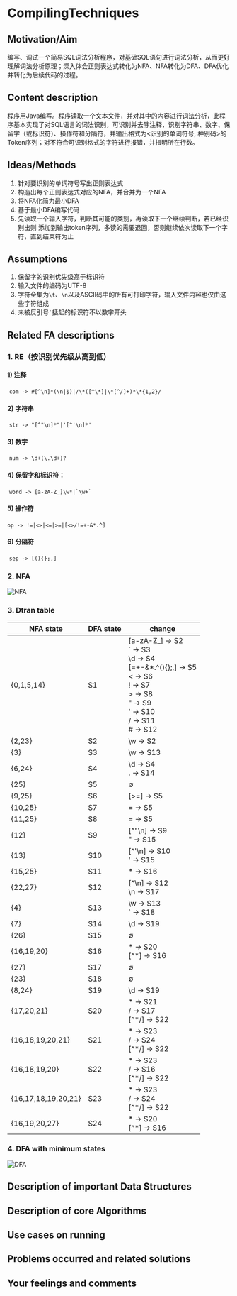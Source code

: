 # CompilingTechniques

## Motivation/Aim

​	编写、调试⼀个简易SQL词法分析程序，对基础SQL语句进⾏词法分析，从⽽更好理解词法分析原理；深⼊体会正则表达式转化为NFA、NFA转化为DFA、DFA优化并转化为后续代码的过程。 

## Content description

​	程序⽤Java编写。程序读取⼀个⽂本⽂件，并对其中的内容进⾏词法分析，此程序基本实现了对SQL语言的词法识别，可识别并去除注释，识别字符串、数字、保留字（或标识符）、操作符和分隔符，并输出格式为<识别的单词符号, 种别码>的Token序列；对不符合可识别格式的字符进⾏报错，并指明所在⾏数。

## Ideas/Methods

  1. 针对要识别的单词符号写出正则表达式 
  2. 构造出每个正则表达式对应的NFA，并合并为一个NFA
  3. 将NFA化简为最小DFA 
  4. 基于最小DFA编写代码 
  5. 先读取⼀个输⼊字符，判断其可能的类别，再读取下⼀个继续判断，若已经识别出则
    添加到输出token序列，多读的需要退回，否则继续依次读取下⼀个字符，直到结束符为⽌ 

## Assumptions

  1. 保留字的识别优先级⾼于标识符
  2. 输入文件的编码为UTF-8
  3. 字符全集为`\t`、`\n`以及ASCII码中的所有可打印字符，输⼊⽂件内容也仅由这些字符组成
  4. 未被反引号`` ` ``括起的标识符不以数字开头

## Related FA descriptions

### 1. RE（按识别优先级从高到低）

#### 1) 注释

​	`com -> #[^\n]*(\n|$)|/\*([^\*]|\*[^/]+)*\*{1,2}/`

#### 2) 字符串

​	`str -> "[^"\n]*"|'[^'\n]*'`

#### 3) 数字

​	`num -> \d+(\.\d+)?`

#### 4) 保留字和标识符：

​	``word -> [a-zA-Z_]\w*|`\w+` ``

#### 5) 操作符

​	`op -> !=|<>|<=|>=|[<>/!=+-&*.^]`

#### 6) 分隔符

​	`sep -> [(){};,]`



### 2. NFA

![NFA](resources/NFA.png)



### 3. Dtran table

| NFA state           | DFA state | change                                                       |
| ------------------- | --------- | ------------------------------------------------------------ |
| {0,1,5,14}          | S1        | [a-zA-Z_] → S2<br>` → S3<br>\d → S4<br>[=+-&*.^(){};,] → S5<br>< → S6<br>! → S7<br>> → S8<br>" → S9<br>' → S10<br>/ → S11<br># → S12 |
| {2,23}              | S2        | \w → S2                                                      |
| {3}                 | S3        | \w → S13                                                     |
| {6,24}              | S4        | \d → S4<br>. → S14                                           |
| {25}                | S5        | ∅                                                            |
| {9,25}              | S6        | [>=] → S5                                                    |
| {10,25}             | S7        | = → S5                                                       |
| {11,25}             | S8        | = → S5                                                       |
| {12}                | S9        | [^"\n] → S9<br>" → S15                                       |
| {13}                | S10       | [^'\n] → S10<br>' → S15                                      |
| {15,25}             | S11       | * → S16                                                      |
| {22,27}             | S12       | [^\n] → S12<br>\n → S17                                      |
| {4}                 | S13       | \w → S13<br>` → S18                                          |
| {7}                 | S14       | \d → S19                                                     |
| {26}                | S15       | ∅                                                            |
| {16,19,20}          | S16       | * → S20<br>\[^*] → S16                                       |
| {27}                | S17       | ∅                                                            |
| {23}                | S18       | ∅                                                            |
| {8,24}              | S19       | \d → S19                                                     |
| {17,20,21}          | S20       | * → S21<br>/ → S17<br>\[^*/] → S22                           |
| {16,18,19,20,21}    | S21       | * → S23<br>/ → S24<br>\[^*/] → S22                           |
| {16,18,19,20}       | S22       | * → S23<br>/ → S16<br>\[^*/] → S22                           |
| {16,17,18,19,20,21} | S23       | * → S23<br>/ → S24<br>\[^*/] → S22                           |
| {16,19,20,27}       | S24       | * → S20<br>\[^*] → S16                                       |



### 4. DFA with minimum states

![DFA](resources/DFA.png)

## Description of important Data Structures

## Description of core Algorithms

## Use cases on running

## Problems occurred and related solutions

## Your feelings and comments


